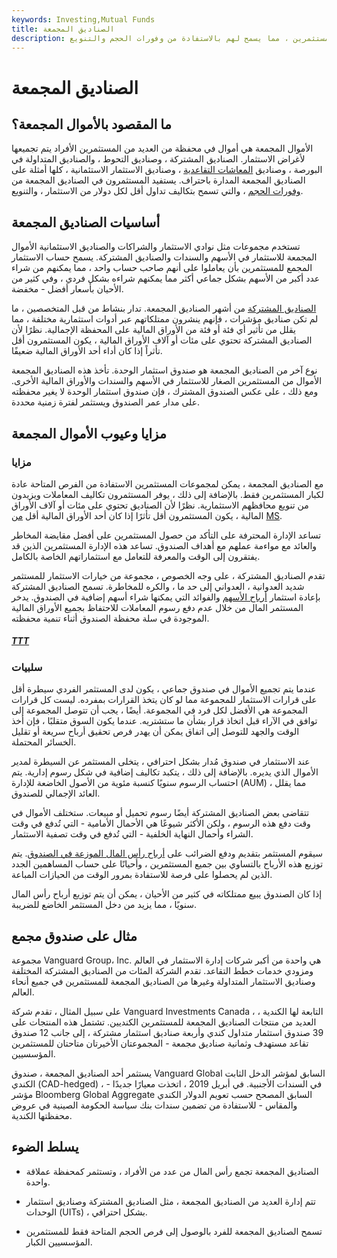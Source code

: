 ```yaml
---
keywords: Investing,Mutual Funds
title: الصناديق المجمعة
description: الصناديق المشتركة ، مثل الصناديق المشتركة ، رأس المال الإجمالي من العديد من المستثمرين ، مما يسمح لهم بالاستفادة من وفورات الحجم والتنويع.
---
```


# الصناديق المجمعة
## ما المقصود بالأموال المجمعة؟

الأموال المجمعة هي أموال في محفظة من العديد من المستثمرين الأفراد يتم تجميعها لأغراض الاستثمار. الصناديق المشتركة ، وصناديق التحوط ، والصناديق المتداولة في البورصة ، وصناديق [المعاشات التقاعدية](/pensionplan) ، وصناديق الاستثمار الاستئمانية ، كلها أمثلة على الصناديق المجمعة المدارة باحتراف. يستفيد المستثمرون في الصناديق المجمعة من [وفورات الحجم](/economiesofscale) ، والتي تسمح بتكاليف تداول أقل لكل دولار من الاستثمار ، والتنويع.

## أساسيات الصناديق المجمعة

تستخدم مجموعات مثل نوادي الاستثمار والشراكات والصناديق الاستئمانية الأموال المجمعة للاستثمار في الأسهم والسندات والصناديق المشتركة. يسمح حساب الاستثمار المجمع للمستثمرين بأن يعاملوا على أنهم صاحب حساب واحد ، مما يمكنهم من شراء عدد أكبر من الأسهم بشكل جماعي أكثر مما يمكنهم شراءه بشكل فردي ، وفي كثير من الأحيان بأسعار أفضل - مخفضة.

[الصناديق المشتركة](/mutualfund) من أشهر الصناديق المجمعة. تدار بنشاط من قبل المتخصصين ، ما لم تكن صناديق مؤشرات ، فإنهم ينشرون ممتلكاتهم عبر أدوات استثمارية مختلفة ، مما يقلل من تأثير أي فئة أو فئة من الأوراق المالية على المحفظة الإجمالية. نظرًا لأن الصناديق المشتركة تحتوي على مئات أو آلاف الأوراق المالية ، يكون المستثمرون أقل تأثراً إذا كان أداء أحد الأوراق المالية ضعيفًا.

نوع آخر من الصناديق المجمعة هو صندوق استثمار الوحدة. تأخذ هذه الصناديق المجمعة الأموال من المستثمرين الصغار للاستثمار في الأسهم والسندات والأوراق المالية الأخرى. ومع ذلك ، على عكس الصندوق المشترك ، فإن صندوق استثمار الوحدة لا يغير محفظته على مدار عمر الصندوق ويستثمر لفترة زمنية محددة.

## مزايا وعيوب الأموال المجمعة

### مزايا

مع الصناديق المجمعة ، يمكن لمجموعات المستثمرين الاستفادة من الفرص المتاحة عادة لكبار المستثمرين فقط. بالإضافة إلى ذلك ، يوفر المستثمرون تكاليف المعاملات ويزيدون من تنويع محافظهم الاستثمارية. نظرًا لأن الصناديق تحتوي على مئات أو آلاف الأوراق المالية ، يكون المستثمرون أقل تأثرًا إذا كان أحد الأوراق المالية أقل [من](/underperform) [MS](/underperform).

تساعد الإدارة المحترفة على التأكد من حصول المستثمرين على أفضل مقايضة المخاطر والعائد مع مواءمة عملهم مع أهداف الصندوق. تساعد هذه الإدارة المستثمرين الذين قد يفتقرون إلى الوقت والمعرفة للتعامل مع استثماراتهم الخاصة بالكامل.

تقدم الصناديق المشتركة ، على وجه الخصوص ، مجموعة من خيارات الاستثمار للمستثمر شديد العدوانية ، العدواني إلى حد ما ، والكره للمخاطرة. تسمح الصناديق المشتركة بإعادة استثمار [أرباح الأسهم](/dividend) والفوائد التي يمكنها شراء أسهم إضافية في الصندوق. يدخر المستثمر المال من خلال عدم دفع رسوم المعاملات للاحتفاظ بجميع الأوراق المالية الموجودة في سلة محفظة الصندوق أثناء تنمية محفظته.

<h5> <a href=""> TTT </a> </h5>

### سلبيات

عندما يتم تجميع الأموال في صندوق جماعي ، يكون لدى المستثمر الفردي سيطرة أقل على قرارات الاستثمار للمجموعة مما لو كان يتخذ القرارات بمفرده. ليست كل قرارات المجموعة هي الأفضل لكل فرد في المجموعة. أيضًا ، يجب أن تتوصل المجموعة إلى توافق في الآراء قبل اتخاذ قرار بشأن ما ستشتريه. عندما يكون السوق متقلبًا ، فإن أخذ الوقت والجهد للتوصل إلى اتفاق يمكن أن يهدر فرص تحقيق أرباح سريعة أو تقليل الخسائر المحتملة.

عند الاستثمار في صندوق مُدار بشكل احترافي ، يتخلى المستثمر عن السيطرة لمدير الأموال الذي يديره. بالإضافة إلى ذلك ، يتكبد تكاليف إضافية في شكل رسوم إدارية. يتم احتساب الرسوم سنويًا كنسبة مئوية من الأصول الخاضعة للإدارة (AUM) ، مما يقلل العائد الإجمالي للصندوق.

تتقاضى بعض الصناديق المشتركة أيضًا رسوم تحميل أو مبيعات. ستختلف الأموال في وقت دفع هذه الرسوم ، ولكن الأكثر شيوعًا هي الأحمال الأمامية - التي تُدفع في وقت الشراء وأحمال النهاية الخلفية - التي تُدفع في وقت تصفية الاستثمار.

سيقوم المستثمر بتقديم ودفع الضرائب على [أرباح رأس المال الموزعة في الصندوق](/capitalgain). يتم توزيع هذه الأرباح بالتساوي بين جميع المستثمرين ، وأحيانًا على حساب المساهمين الجدد الذين لم يحصلوا على فرصة للاستفادة بمرور الوقت من الحيازات المباعة.

إذا كان الصندوق يبيع ممتلكاته في كثير من الأحيان ، يمكن أن يتم توزيع أرباح رأس المال سنويًا ، مما يزيد من دخل المستثمر الخاضع للضريبة.

## مثال على صندوق مجمع

مجموعة Vanguard Group، Inc. هي واحدة من أكبر شركات إدارة الاستثمار في العالم ومزودي خدمات خطط التقاعد. تقدم الشركة المئات من الصناديق المشتركة المختلفة وصناديق الاستثمار المتداولة وغيرها من الصناديق المجمعة للمستثمرين في جميع أنحاء العالم.

على سبيل المثال ، تقدم شركة Vanguard Investments Canada ، التابعة لها الكندية ، العديد من منتجات الصناديق المجمعة للمستثمرين الكنديين. تشتمل هذه المنتجات على 39 صندوق استثمار متداول كندي وأربعة صناديق استثمار مشتركة ، إلى جانب 12 صندوق تقاعد مستهدف وثمانية صناديق مجمعة - المجموعتان الأخيرتان متاحتان للمستثمرين المؤسسيين.

يستثمر أحد الصناديق المجمعة ، صندوق Vanguard Global السابق لمؤشر الدخل الثابت الكندي (CAD-hedged) ، في السندات الأجنبية. في أبريل 2019 ، اتخذت معيارًا جديدًا - مؤشر Bloomberg Global Aggregate السابق المصحح حسب تعويم الدولار الكندي والمقاس - للاستفادة من تضمين سندات بنك سياسة الحكومة الصينية في عروض محفظتها الكندية.

## يسلط الضوء

- الصناديق المجمعة تجمع رأس المال من عدد من الأفراد ، وتستثمر كمحفظة عملاقة واحدة.

- تتم إدارة العديد من الصناديق المجمعة ، مثل الصناديق المشتركة وصناديق استثمار الوحدات (UITs) ، بشكل احترافي.

- تسمح الصناديق المجمعة للفرد بالوصول إلى فرص الحجم المتاحة فقط للمستثمرين المؤسسيين الكبار.

